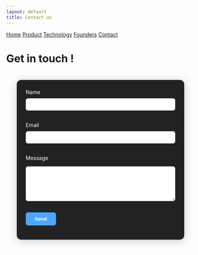 ```yaml
---
layout: default
title: Contact us
---
```


<div class="background" style="background-image: url('{{ site.baseurl }}/assets/images/bg1.jpg');">
      <div class="nav-links">
    <a href="{{ site.baseurl }}/index_en.html">Home</a>
    <a href="{{ site.baseurl }}/about_en.html">Product</a>
    <a href="{{ site.baseurl }}/projects_en.html">Technology</a>
    <a href="{{ site.baseurl }}/gallery_en.html">Founders</a>
    <a href="{{ site.baseurl }}/contact_en.html">Contact</a>
  </div>
  <h1>Get in touch !</h1>
</div>


<form id="contact-form" style="max-width:400px;margin:40px auto;padding:24px;background:#222;border-radius:12px;box-shadow:0 4px 24px #0003;">
  <label for="name" style="display:block;margin-bottom:8px;color:#fff;">Name</label>
  <input type="text" id="name" name="name" required style="width:100%;margin-bottom:16px;padding:8px;border-radius:6px;border:1px solid #ccc;">

  <label for="email" style="display:block;margin-bottom:8px;color:#fff;">Email</label>
  <input type="email" id="email" name="email" required style="width:100%;margin-bottom:16px;padding:8px;border-radius:6px;border:1px solid #ccc;">

  <label for="message" style="display:block;margin-bottom:8px;color:#fff;">Message</label>
  <textarea id="message" name="message" rows="5" required style="width:100%;margin-bottom:16px;padding:8px;border-radius:6px;border:1px solid #ccc;"></textarea>

  <button type="submit" style="background:#4da6ff;color:#fff;padding:10px 24px;border:none;border-radius:6px;font-weight:bold;cursor:pointer;">Send</button>
</form>